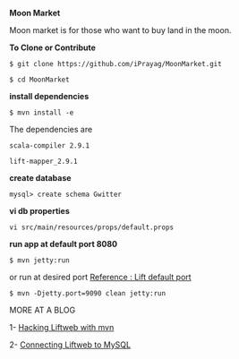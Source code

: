 <b>Moon Market</b>

Moon market is for those who want to buy land in the moon. 

<b>To Clone or Contribute </b>

`$ git clone https://github.com/iPrayag/MoonMarket.git`

`$ cd MoonMarket`

<b>install dependencies</b>

`$ mvn install -e`

The dependencies are 

`scala-compiler 2.9.1`

`lift-mapper_2.9.1`

<b>create database</b>

`mysql> create schema Gwitter`

<b>vi db properties</b>

`vi src/main/resources/props/default.props`


<b>run app at default port 8080</b>

`$ mvn jetty:run`

or run at desired port [Reference : Lift default port](https://groups.google.com/d/msg/liftweb/Bj8xmsctGFk/0bA3xx6QIcwJ)

`$ mvn -Djetty.port=9090 clean jetty:run`



MORE AT A BLOG

1- [Hacking Liftweb with mvn](http://prayag-waves.blogspot.com/2012/10/getting-started-with-liftweb-framework.html)

2- [Connecting Liftweb to MySQL](http://prayag-waves.blogspot.com/2012/10/connecting-liftweb-to-mysql.html)
